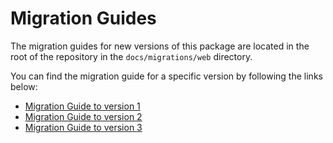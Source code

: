 # Migration Guides

The migration guides for new versions of this package are located in the root of the repository
in the `docs/migrations/web` directory.

You can find the migration guide for a specific version by following the links below:

- [Migration Guide to version 1][migration-guide-v1]
- [Migration Guide to version 2][migration-guide-v2]
- [Migration Guide to version 3][migration-guide-v3]

[migration-guide-v1]: https://github.com/lmc-eu/spirit-design-system/blob/main/docs/migrations/web/migration-v1.md
[migration-guide-v2]: https://github.com/lmc-eu/spirit-design-system/blob/main/docs/migrations/web/migration-v2.md
[migration-guide-v3]: https://github.com/lmc-eu/spirit-design-system/blob/main/docs/migrations/web/migration-v3.md
